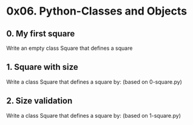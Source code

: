 # 0x06. Python-Classes and Objects

## 0. My first square
Write an empty class Square that defines a square

## 1. Square with size
Write a class Square that defines a square by: (based on 0-square.py)

## 2. Size validation
Write a class Square that defines a square by: (based on 1-square.py)

